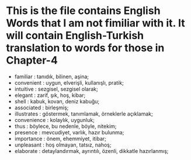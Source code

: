 # This is the file contains English Words that I am not fimiliar with it. It will contain English-Turkish translation to words for those in Chapter-4
- familiar : tanıdık, bilinen, aşina;
- convenient : uygun, elverişli, kullanışlı, pratik;
- intuitive : sezgisel, sezgisel olarak;
- elegant : zarif, şık, hoş, kibar; 
- shell : kabuk, kovan, deniz kabuğu;
- associated : birleşmiş;
- illustrates : göstermek, tanımlamak, örneklerle açıklamak;
- convenience : kolaylık, uygunluk;
- thus : böylece, bu nedenle, böyle, nitekim;
- presence : mevcudiyet, varlık, hazır bulunma;
- importance : önem, ehemmiyet, itibar;
- unpleasant : hoş olmayan, tatsız, nahoş;
- elaborate : detaylandırmak, ayrıntılı, özenli, dikkatle hazırlanmış;